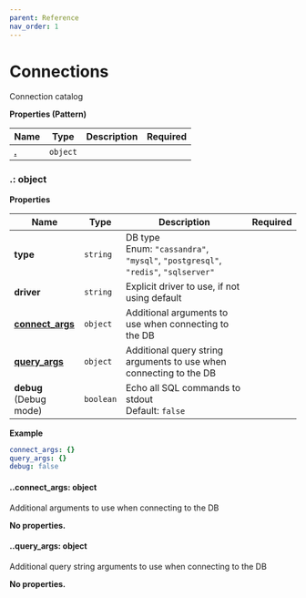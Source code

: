 ```yaml
---
parent: Reference
nav_order: 1
---
```


# Connections

Connection catalog


**Properties (Pattern)**

|Name|Type|Description|Required|
|----|----|-----------|--------|
|[**\.**](#)|`object`|||

<a name=""></a>
### \.: object

**Properties**

|Name|Type|Description|Required|
|----|----|-----------|--------|
|**type**|`string`|DB type<br/>Enum: `"cassandra"`, `"mysql"`, `"postgresql"`, `"redis"`, `"sqlserver"`<br/>||
|**driver**|`string`|Explicit driver to use, if not using default<br/>||
|[**connect\_args**](#connect_args)|`object`|Additional arguments to use when connecting to the DB<br/>||
|[**query\_args**](#query_args)|`object`|Additional query string arguments to use when connecting to the DB<br/>||
|**debug**<br/>(Debug mode)|`boolean`|Echo all SQL commands to stdout<br/>Default: `false`<br/>||

**Example**

```yaml
connect_args: {}
query_args: {}
debug: false

```

<a name="connect_args"></a>
#### \.\.connect\_args: object

Additional arguments to use when connecting to the DB


**No properties.**

<a name="query_args"></a>
#### \.\.query\_args: object

Additional query string arguments to use when connecting to the DB


**No properties.**


